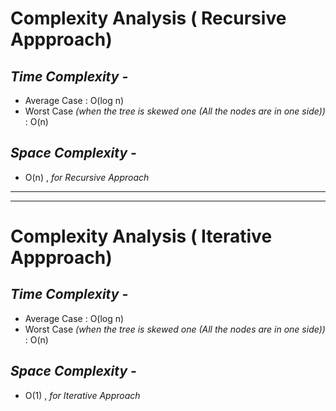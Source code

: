 # Complexity Analysis ( Recursive Appproach)


## _Time Complexity -_

- Average Case : O(log n) 
- Worst Case _(when the tree is skewed one (All the nodes are in one side))_ : O(n) 

## _Space Complexity -_
- O(n) , _for Recursive Approach_

<hr>
<hr>


# Complexity Analysis ( Iterative Appproach)


## _Time Complexity -_

- Average Case : O(log n) 
- Worst Case _(when the tree is skewed one (All the nodes are in one side))_ : O(n) 

## _Space Complexity -_
- O(1) , _for Iterative Approach_


